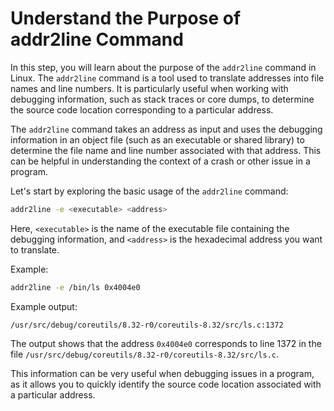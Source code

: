 # Understand the Purpose of addr2line Command

In this step, you will learn about the purpose of the `addr2line` command in Linux. The `addr2line` command is a tool used to translate addresses into file names and line numbers. It is particularly useful when working with debugging information, such as stack traces or core dumps, to determine the source code location corresponding to a particular address.

The `addr2line` command takes an address as input and uses the debugging information in an object file (such as an executable or shared library) to determine the file name and line number associated with that address. This can be helpful in understanding the context of a crash or other issue in a program.

Let's start by exploring the basic usage of the `addr2line` command:

```bash
addr2line -e <executable> <address>
```

Here, `<executable>` is the name of the executable file containing the debugging information, and `<address>` is the hexadecimal address you want to translate.

Example:

```bash
addr2line -e /bin/ls 0x4004e0
```

Example output:

```
/usr/src/debug/coreutils/8.32-r0/coreutils-8.32/src/ls.c:1372
```

The output shows that the address `0x4004e0` corresponds to line 1372 in the file `/usr/src/debug/coreutils/8.32-r0/coreutils-8.32/src/ls.c`.

This information can be very useful when debugging issues in a program, as it allows you to quickly identify the source code location associated with a particular address.
